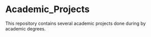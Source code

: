 # Academic_Projects
This repository contains several academic projects done during by academic degrees.

